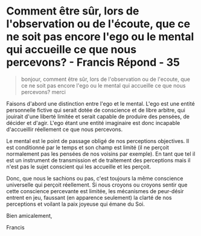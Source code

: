 # Comment être sûr, lors de l'observation ou de l'écoute, que ce ne soit pas encore l'ego ou le mental qui accueille ce que nous percevons? - Francis Répond - 35

>bonjour, comment être sûr, lors de l'observation ou de l'ecoute, que ce ne soit pas encore l'ego ou le mental qui accueille ce que nous percevons? merci

Faisons d'abord une distinction entre l'ego et le mental. L'ego est une entité personnelle fictive qui serait dotée de conscience et de libre arbitre, qui jouirait d'une liberté limitée et serait capable de produire des pensées, de décider et d'agir. L'ego étant une entité imaginaire est donc incapable d'accueillir réellement ce que nous percevons.

Le mental est le point de passage obligé de nos perceptions objectives. Il est conditionné par le temps et son champ est limité (il ne perçoit normalement pas les pensées de nos voisins par exemple). En tant que tel il est un instrument de transmission et de traitement des perceptions mais il n'est pas le sujet conscient qui les accueille et les perçoit.

Donc, que nous le sachions ou pas, c'est toujours la même conscience universelle qui perçoit réellement. Si nous croyons ou croyons sentir que cette conscience percevante est limitée, les mécanismes de peur-désir entrent en jeu, faussant (en apparence seulement) la clarté de nos perceptions et voilant la paix joyeuse qui émane du Soi.

Bien amicalement,

Francis